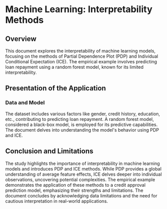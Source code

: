# Machine Learning: Interpretability Methods

## Overview
This document explores the interpretability of machine learning models, focusing on the methods of Partial Dependence Plot (PDP) and Individual Conditional Expectation (ICE). The empirical example involves predicting loan repayment using a random forest model, known for its limited interpretability.

## Presentation of the Application

### Data and Model
The dataset includes various factors like gender, credit history, education, etc., contributing to predicting loan repayment. A random forest model, considered a black-box model, is employed for its predictive capabilities. The document delves into understanding the model's behavior using PDP and ICE.

## Conclusion and Limitations
The study highlights the importance of interpretability in machine learning models and introduces PDP and ICE methods. While PDP provides a global understanding of average feature effects, ICE delves deeper into individual observations, uncovering potential complexities. The empirical example demonstrates the application of these methods to a credit approval prediction model, emphasizing their strengths and limitations. The document concludes by acknowledging data limitations and the need for cautious interpretation in real-world applications.
